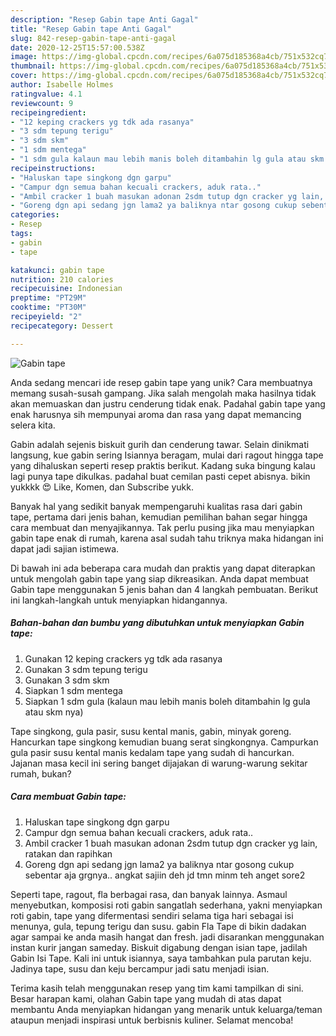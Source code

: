 ```yaml
---
description: "Resep Gabin tape Anti Gagal"
title: "Resep Gabin tape Anti Gagal"
slug: 842-resep-gabin-tape-anti-gagal
date: 2020-12-25T15:57:00.538Z
image: https://img-global.cpcdn.com/recipes/6a075d185368a4cb/751x532cq70/gabin-tape-foto-resep-utama.jpg
thumbnail: https://img-global.cpcdn.com/recipes/6a075d185368a4cb/751x532cq70/gabin-tape-foto-resep-utama.jpg
cover: https://img-global.cpcdn.com/recipes/6a075d185368a4cb/751x532cq70/gabin-tape-foto-resep-utama.jpg
author: Isabelle Holmes
ratingvalue: 4.1
reviewcount: 9
recipeingredient:
- "12 keping crackers yg tdk ada rasanya"
- "3 sdm tepung terigu"
- "3 sdm skm"
- "1 sdm mentega"
- "1 sdm gula kalaun mau lebih manis boleh ditambahin lg gula atau skm nya"
recipeinstructions:
- "Haluskan tape singkong dgn garpu"
- "Campur dgn semua bahan kecuali crackers, aduk rata.."
- "Ambil cracker 1 buah masukan adonan 2sdm tutup dgn cracker yg lain, ratakan dan rapihkan"
- "Goreng dgn api sedang jgn lama2 ya baliknya ntar gosong cukup sebentar aja grgnya.. angkat sajiin deh jd tmn minm teh anget sore2"
categories:
- Resep
tags:
- gabin
- tape

katakunci: gabin tape 
nutrition: 210 calories
recipecuisine: Indonesian
preptime: "PT29M"
cooktime: "PT30M"
recipeyield: "2"
recipecategory: Dessert

---
```



![Gabin tape](https://img-global.cpcdn.com/recipes/6a075d185368a4cb/751x532cq70/gabin-tape-foto-resep-utama.jpg)

Anda sedang mencari ide resep gabin tape yang unik? Cara membuatnya memang susah-susah gampang. Jika salah mengolah maka hasilnya tidak akan memuaskan dan justru cenderung tidak enak. Padahal gabin tape yang enak harusnya sih mempunyai aroma dan rasa yang dapat memancing selera kita.

Gabin adalah sejenis biskuit gurih dan cenderung tawar. Selain dinikmati langsung, kue gabin sering Isiannya beragam, mulai dari ragout hingga tape yang dihaluskan seperti resep praktis berikut. Kadang suka bingung kalau lagi punya tape dikulkas. padahal buat cemilan pasti cepet abisnya. bikin yukkkk 😍 Like, Komen, dan Subscribe yukk.

Banyak hal yang sedikit banyak mempengaruhi kualitas rasa dari gabin tape, pertama dari jenis bahan, kemudian pemilihan bahan segar hingga cara membuat dan menyajikannya. Tak perlu pusing jika mau menyiapkan gabin tape enak di rumah, karena asal sudah tahu triknya maka hidangan ini dapat jadi sajian istimewa.


Di bawah ini ada beberapa cara mudah dan praktis yang dapat diterapkan untuk mengolah gabin tape yang siap dikreasikan. Anda dapat membuat Gabin tape menggunakan 5 jenis bahan dan 4 langkah pembuatan. Berikut ini langkah-langkah untuk menyiapkan hidangannya.

<!--inarticleads1-->

##### Bahan-bahan dan bumbu yang dibutuhkan untuk menyiapkan Gabin tape:

1. Gunakan 12 keping crackers yg tdk ada rasanya
1. Gunakan 3 sdm tepung terigu
1. Gunakan 3 sdm skm
1. Siapkan 1 sdm mentega
1. Siapkan 1 sdm gula (kalaun mau lebih manis boleh ditambahin lg gula atau skm nya)


Tape singkong, gula pasir, susu kental manis, gabin, minyak goreng. Hancurkan tape singkong kemudian buang serat singkongnya. Campurkan gula pasir susu kental manis kedalam tape yang sudah di hancurkan. Jajanan masa kecil ini sering banget dijajakan di warung-warung sekitar rumah, bukan? 

<!--inarticleads2-->

##### Cara membuat Gabin tape:

1. Haluskan tape singkong dgn garpu
1. Campur dgn semua bahan kecuali crackers, aduk rata..
1. Ambil cracker 1 buah masukan adonan 2sdm tutup dgn cracker yg lain, ratakan dan rapihkan
1. Goreng dgn api sedang jgn lama2 ya baliknya ntar gosong cukup sebentar aja grgnya.. angkat sajiin deh jd tmn minm teh anget sore2


Seperti tape, ragout, fla berbagai rasa, dan banyak lainnya. Asmaul menyebutkan, komposisi roti gabin sangatlah sederhana, yakni menyiapkan roti gabin, tape yang difermentasi sendiri selama tiga hari sebagai isi menunya, gula, tepung terigu dan susu. gabin Fla Tape di bikin dadakan agar sampai ke anda masih hangat dan fresh. jadi disarankan menggunakan instan kurir jangan sameday. Biskuit digabung dengan isian tape, jadilah Gabin Isi Tape. Kali ini untuk isiannya, saya tambahkan pula parutan keju. Jadinya tape, susu dan keju bercampur jadi satu menjadi isian. 

Terima kasih telah menggunakan resep yang tim kami tampilkan di sini. Besar harapan kami, olahan Gabin tape yang mudah di atas dapat membantu Anda menyiapkan hidangan yang menarik untuk keluarga/teman ataupun menjadi inspirasi untuk berbisnis kuliner. Selamat mencoba!
